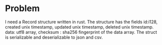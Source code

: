 # Problem

I need a Record structure written in rust. The structure has the fields id:i128, created unix timestamp, updated unix timestamp, deleted unix timestamp. data: utf8 array, checksum : sha256 fingerprint of the data array.
The struct is serializable and deserializable to json and csv.

